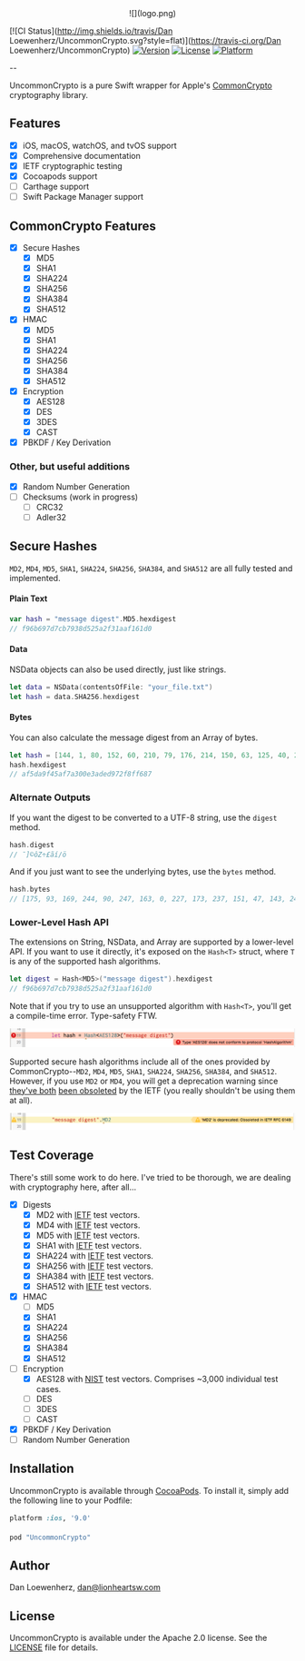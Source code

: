 <center>![](logo.png)</center>

[![CI Status](http://img.shields.io/travis/Dan Loewenherz/UncommonCrypto.svg?style=flat)](https://travis-ci.org/Dan Loewenherz/UncommonCrypto)
[![Version](https://img.shields.io/cocoapods/v/UncommonCrypto.svg?style=flat)](http://cocoapods.org/pods/UncommonCrypto)
[![License](https://img.shields.io/cocoapods/l/UncommonCrypto.svg?style=flat)](http://cocoapods.org/pods/UncommonCrypto)
[![Platform](https://img.shields.io/cocoapods/p/UncommonCrypto.svg?style=flat)](http://cocoapods.org/pods/UncommonCrypto)

--

UncommonCrypto is a pure Swift wrapper for Apple's [CommonCrypto](https://opensource.apple.com/source/CommonCrypto/) cryptography library.

## Features

* [x] iOS, macOS, watchOS, and tvOS support
* [x] Comprehensive documentation
* [x] IETF cryptographic testing
* [x] Cocoapods support
* [ ] Carthage support
* [ ] Swift Package Manager support

## CommonCrypto Features

* [x] Secure Hashes
  * [x] MD5
  * [x] SHA1
  * [x] SHA224
  * [x] SHA256
  * [x] SHA384
  * [x] SHA512
* [x] HMAC
  * [x] MD5
  * [x] SHA1
  * [x] SHA224
  * [x] SHA256
  * [x] SHA384
  * [x] SHA512
* [x] Encryption
  * [x] AES128
  * [x] DES
  * [x] 3DES
  * [x] CAST
* [x] PBKDF / Key Derivation

### Other, but useful additions

* [x] Random Number Generation
* [ ] Checksums (work in progress)
  * [ ] CRC32
  * [ ] Adler32

## Secure Hashes

`MD2`, `MD4`, `MD5`, `SHA1`, `SHA224`, `SHA256`, `SHA384`, and `SHA512` are all fully tested and implemented.

#### Plain Text

```swift
var hash = "message digest".MD5.hexdigest
// f96b697d7cb7938d525a2f31aaf161d0
```

#### Data

NSData objects can also be used directly, just like strings.

```swift
let data = NSData(contentsOfFile: "your_file.txt")
let hash = data.SHA256.hexdigest
```

#### Bytes

You can also calculate the message digest from an Array of bytes.

```swift
let hash = [144, 1, 80, 152, 60, 210, 79, 176, 214, 150, 63, 125, 40, 225, 127, 114].SHA1
hash.hexdigest
// af5da9f45af7a300e3aded972f8ff687
```

### Alternate Outputs

If you want the digest to be converted to a UTF-8 string, use the `digest` method.

```swift
hash.digest
// ¯]©ôZ÷£ ã­í/ö
```

And if you just want to see the underlying bytes, use the `bytes` method.

```swift
hash.bytes
// [175, 93, 169, 244, 90, 247, 163, 0, 227, 173, 237, 151, 47, 143, 246, 135]
```

### Lower-Level Hash API

The extensions on String, NSData, and Array<Int> are supported by a lower-level API. If you want to use it directly, it's exposed on the `Hash<T>` struct, where `T` is any of the supported hash algorithms.

```swift
let digest = Hash<MD5>("message digest").hexdigest
// f96b697d7cb7938d525a2f31aaf161d0
```

Note that if you try to use an unsupported algorithm with `Hash<T>`, you'll get a compile-time error. Type-safety FTW.

![](screenshot1.png)

Supported secure hash algorithms include all of the ones provided by CommonCrypto--`MD2`, `MD4`, `MD5`, `SHA1`, `SHA224`, `SHA256`, `SHA384`, and `SHA512`. However, if you use `MD2` or `MD4`, you will get a deprecation warning since [they've both](https://tools.ietf.org/html/rfc6149) [been obsoleted](https://tools.ietf.org/html/rfc6150) by the IETF (you really shouldn't be using them at all).

<img src="screenshot2.png" />

## Test Coverage

There's still some work to do here. I've tried to be thorough, we are dealing with cryptography here, after all...

* [x] Digests
  * [x] MD2 with [IETF](https://tools.ietf.org/html/rfc1319#appendix-A.5) test vectors.
  * [x] MD4 with [IETF](https://tools.ietf.org/html/rfc1320#appendix-A.5) test vectors.
  * [x] MD5 with [IETF](https://tools.ietf.org/html/rfc1321#appendix-A.5) test vectors.
  * [x] SHA1 with [IETF](https://tools.ietf.org/html/rfc6234#section-8.5) test vectors.
  * [x] SHA224 with [IETF](https://tools.ietf.org/html/rfc6234#section-8.5) test vectors.
  * [x] SHA256 with [IETF](https://tools.ietf.org/html/rfc6234#section-8.5) test vectors.
  * [x] SHA384 with [IETF](https://tools.ietf.org/html/rfc6234#section-8.5) test vectors.
  * [x] SHA512 with [IETF](https://tools.ietf.org/html/rfc6234#section-8.5) test vectors.
* [x] HMAC
  * [ ] MD5
  * [x] SHA1
  * [x] SHA224
  * [x] SHA256
  * [x] SHA384
  * [x] SHA512
* [ ] Encryption
  * [x] AES128 with [NIST](http://csrc.nist.gov/groups/STM/cavp/block-ciphers.html#test-vectors) test vectors. Comprises ~3,000 individual test cases.
  * [ ] DES
  * [ ] 3DES
  * [ ] CAST
* [x] PBKDF / Key Derivation
* [ ] Random Number Generation

## Installation

UncommonCrypto is available through [CocoaPods](http://cocoapods.org). To install
it, simply add the following line to your Podfile:

```ruby
platform :ios, '9.0'

pod "UncommonCrypto"
```

## Author

Dan Loewenherz, dan@lionheartsw.com

## License

UncommonCrypto is available under the Apache 2.0 license. See the [LICENSE](LICENSE) file for details.

